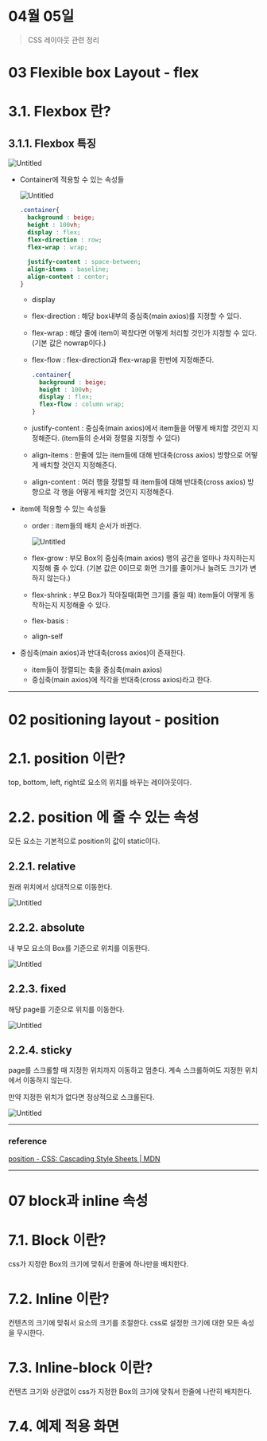 # 04월 05일

> CSS 레이아웃 관련 정리

# 03 Flexible box Layout - flex

# 3.1. Flexbox 란?

## 3.1.1. Flexbox 특징

![Untitled](https://s3-us-west-2.amazonaws.com/secure.notion-static.com/4803d316-e117-40c2-8a0e-87b317df3806/Untitled.png)

- Container에 적용할 수 있는 속성들

  ![Untitled](https://s3-us-west-2.amazonaws.com/secure.notion-static.com/9a3263d3-7065-45cf-adb2-adf501511403/Untitled.png)

  ```css
  .container{
    background : beige;
    height : 100vh;
    display : flex;
    flex-direction : row;
    flex-wrap : wrap;
    
    justify-content : space-between;
    align-items : baseline;
    align-content : center;
  }
  ```

  - display

  - flex-direction : 해당 box내부의 중심축(main axios)를 지정할 수 있다.

  - flex-wrap : 해당 줄에 item이 꽉찼다면 어떻게 처리할 것인가 지정할 수 있다. (기본 값은 nowrap이다.)

  - flex-flow : flex-direction과 flex-wrap을 한번에 지정해준다.

    ```css
    .container{
      background : beige;
      height : 100vh;
      display : flex;
      flex-flow : column wrap;
    }
    ```

  - justify-content : 중심축(main axios)에서 item들을 어떻게 배치할 것인지 지정해준다. (item들의 순서와 정렬을 지정할 수 있다)

  - align-items : 한줄에 있는 item들에 대해 반대축(cross axios) 방향으로 어떻게 배치할 것인지 지정해준다.

  - align-content : 여러 행을 정렬할 때 item들에 대해 반대축(cross axios) 방향으로 각 행을 어떻게 배치할 것인지 지정해준다.

- item에 적용할 수 있는 속성들

  - order : item들의 배치 순서가 바뀐다.

    ![Untitled](https://s3-us-west-2.amazonaws.com/secure.notion-static.com/577c36e8-5026-44f5-875d-6436fc049f43/Untitled.png)

  - flex-grow : 부모 Box의 중심축(main axios) 행의 공간을 얼마나 차지하는지 지정해 줄 수 있다. (기본 값은 0이므로 화면 크기를 줄이거나 늘려도 크기가 변하지 않는다.)

  - flex-shrink : 부모 Box가 작아질때(화면 크기를 줄일 때) item들이 어떻게 동작하는지 지정해줄 수 있다.

  - flex-basis :

  - align-self

- 중심축(main axios)과 반대축(cross axios)이 존재한다.

  - item들이 정렬되는 축을 중심축(main axios)
  - 중심축(main axios)에 직각을 반대축(cross axios)라고 한다.

---

# 02 positioning layout - position

# 2.1. position 이란?

top, bottom, left, right로 요소의 위치를 바꾸는 레이아웃이다.

# 2.2. position 에 줄 수 있는 속성

모든 요소는 기본적으로 position의 값이 static이다.

## 2.2.1. relative

원래 위치에서 상대적으로 이동한다.

![Untitled](https://s3-us-west-2.amazonaws.com/secure.notion-static.com/801d288c-38e0-452b-8bed-46508271958c/Untitled.png)

## 2.2.2. absolute

내 부모 요소의 Box를 기준으로 위치를 이동한다.

![Untitled](https://s3-us-west-2.amazonaws.com/secure.notion-static.com/f6cc83f5-ed79-418e-b306-1a28f1d42102/Untitled.png)

## 2.2.3. fixed

해당 page를 기준으로 위치를 이동한다.

![Untitled](https://s3-us-west-2.amazonaws.com/secure.notion-static.com/48b8ae78-5295-41cb-97d6-9ef9ee5984e8/Untitled.png)

## 2.2.4. sticky

page를 스크롤할 때 지정한 위치까지 이동하고 멈춘다. 계속 스크롤하여도 지정한 위치에서 이동하지 않는다.

만약 지정한 위치가 없다면 정상적으로 스크롤된다.

![Untitled](https://s3-us-west-2.amazonaws.com/secure.notion-static.com/446450b9-aba9-4086-a31a-fe72294a810c/Untitled.png)

------

### reference

[position - CSS: Cascading Style Sheets | MDN](https://developer.mozilla.org/en-US/docs/Web/CSS/position)

---

# 07 block과 inline 속성

# 7.1. Block 이란?

css가 지정한 Box의 크기에 맞춰서 한줄에 하나만을 배치한다.

# 7.2. Inline 이란?

컨텐츠의 크기에 맞춰서 요소의 크기를 조절한다. css로 설정한 크기에 대한 모든 속성을 무시한다.

# 7.3. Inline-block 이란?

컨텐츠 크기와 상관없이 css가 지정한 Box의 크기에 맞춰서 한줄에 나란히 배치한다.

# 7.4. 예제 적용 화면